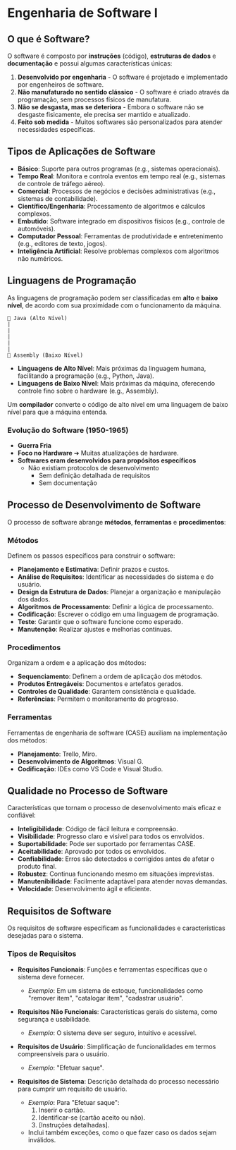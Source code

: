 # Engenharia de Software I

## O que é Software?
O software é composto por **instruções** (código), **estruturas de dados** e **documentação** e possui algumas características únicas:

1. **Desenvolvido por engenharia** - O software é projetado e implementado por engenheiros de software.
2. **Não manufaturado no sentido clássico** - O software é criado através da programação, sem processos físicos de manufatura.
3. **Não se desgasta, mas se deteriora** - Embora o software não se desgaste fisicamente, ele precisa ser mantido e atualizado.
4. **Feito sob medida** - Muitos softwares são personalizados para atender necessidades específicas.


## Tipos de Aplicações de Software

- **Básico**: Suporte para outros programas (e.g., sistemas operacionais).
- **Tempo Real**: Monitora e controla eventos em tempo real (e.g., sistemas de controle de tráfego aéreo).
- **Comercial**: Processos de negócios e decisões administrativas (e.g., sistemas de contabilidade).
- **Científico/Engenharia**: Processamento de algoritmos e cálculos complexos.
- **Embutido**: Software integrado em dispositivos físicos (e.g., controle de automóveis).
- **Computador Pessoal**: Ferramentas de produtividade e entretenimento (e.g., editores de texto, jogos).
- **Inteligência Artificial**: Resolve problemas complexos com algoritmos não numéricos.

## Linguagens de Programação

As linguagens de programação podem ser classificadas em **alto** e **baixo nível**, de acordo com sua proximidade com o funcionamento da máquina.
```plaintext
🧑 Java (Alto Nível)
|
|
|
|
|
📠 Assembly (Baixo Nível)
```
- **Linguagens de Alto Nível**: Mais próximas da linguagem humana, facilitando a programação (e.g., Python, Java).
- **Linguagens de Baixo Nível**: Mais próximas da máquina, oferecendo controle fino sobre o hardware (e.g., Assembly).

Um **compilador** converte o código de alto nível em uma linguagem de baixo nível para que a máquina entenda.

### Evolução do Software (1950-1965)

- **Guerra Fria**
- **Foco no Hardware** ➔ Muitas atualizações de hardware.
- **Softwares eram desenvolvidos para propósitos específicos**
  - Não existiam protocolos de desenvolvimento
    - Sem definição detalhada de requisitos
    - Sem documentação

## Processo de Desenvolvimento de Software

O processo de software abrange **métodos**, **ferramentas** e **procedimentos**:

### Métodos
Definem os passos específicos para construir o software:
- **Planejamento e Estimativa**: Definir prazos e custos.
- **Análise de Requisitos**: Identificar as necessidades do sistema e do usuário.
- **Design da Estrutura de Dados**: Planejar a organização e manipulação dos dados.
- **Algoritmos de Processamento**: Definir a lógica de processamento.
- **Codificação**: Escrever o código em uma linguagem de programação.
- **Teste**: Garantir que o software funcione como esperado.
- **Manutenção**: Realizar ajustes e melhorias contínuas.

### Procedimentos
Organizam a ordem e a aplicação dos métodos:
- **Sequenciamento**: Definem a ordem de aplicação dos métodos.
- **Produtos Entregáveis**: Documentos e artefatos gerados.
- **Controles de Qualidade**: Garantem consistência e qualidade.
- **Referências**: Permitem o monitoramento do progresso.

### Ferramentas
Ferramentas de engenharia de software (CASE) auxiliam na implementação dos métodos:
- **Planejamento**: Trello, Miro.
- **Desenvolvimento de Algoritmos**: Visual G.
- **Codificação**: IDEs como VS Code e Visual Studio.

## Qualidade no Processo de Software

Características que tornam o processo de desenvolvimento mais eficaz e confiável:
- **Inteligibilidade**: Código de fácil leitura e compreensão.
- **Visibilidade**: Progresso claro e visível para todos os envolvidos.
- **Suportabilidade**: Pode ser suportado por ferramentas CASE.
- **Aceitabilidade**: Aprovado por todos os envolvidos.
- **Confiabilidade**: Erros são detectados e corrigidos antes de afetar o produto final.
- **Robustez**: Continua funcionando mesmo em situações imprevistas.
- **Manutenibilidade**: Facilmente adaptável para atender novas demandas.
- **Velocidade**: Desenvolvimento ágil e eficiente.

## Requisitos de Software

Os requisitos de software especificam as funcionalidades e características desejadas para o sistema.

### Tipos de Requisitos

- **Requisitos Funcionais**: Funções e ferramentas específicas que o sistema deve fornecer.
  - *Exemplo*: Em um sistema de estoque, funcionalidades como "remover item", "catalogar item", "cadastrar usuário".

- **Requisitos Não Funcionais**: Características gerais do sistema, como segurança e usabilidade.
  - *Exemplo*: O sistema deve ser seguro, intuitivo e acessível.

- **Requisitos de Usuário**: Simplificação de funcionalidades em termos compreensíveis para o usuário.
  - *Exemplo*: "Efetuar saque".

- **Requisitos de Sistema**: Descrição detalhada do processo necessário para cumprir um requisito de usuário.
  - *Exemplo*: Para "Efetuar saque":
    1. Inserir o cartão.
    2. Identificar-se (cartão aceito ou não).
    3. [Instruções detalhadas].
  - Inclui também exceções, como o que fazer caso os dados sejam inválidos.
